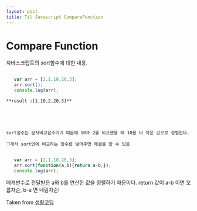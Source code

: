 ```yaml
---
layout: post
title: Til Javascript CompareFunction
---
```


 Compare Function
====================


자바스크립트의 sort함수에 대한 내용.


 ```javascript
	
	var arr = [2,1,10,20,3];
	arr.sort();
	console.log(arr);

```

	**result :[1,10,2,20,3]**





	sort함수는 문자비교함수이기 때문에 10과 2를 비교했을 때 10을 더 작은 값으로 정렬한다.

	그래서 sort안에 비교하는 함수를 넣어주면 해결을 할 수 있음

 


 ```javascript
	
	var arr = [2,1,10,20,3];
	arr.sort(function(a,b){return a-b;});
	console.log(arr);

```
  매개변수로 전달받은 a와 b를 연산한 값을 정렬하기 때문이다.
  return 값이 a-b 이면 오름차순, b-a 면 내림차순! 




Taken from [생활코딩](https://www.opentutorials.org/course/50/109)

